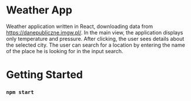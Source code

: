 # Weather App

Weather application written in React, downloading data from https://danepubliczne.imgw.pl/. In the main view, the application displays only temperature and pressure. After clicking, the user sees details about the selected city.
The user can search for a location by entering the name of the place he is looking for in the input search.

# Getting Started

### `npm start`
